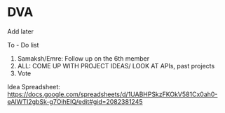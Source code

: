 # DVA
Add later


To - Do list

1. Samaksh/Emre: Follow up on the 6th member 
2. ALL: COME UP WITH PROJECT IDEAS/ LOOK AT APIs, past projects
3. Vote 


Idea Spreadsheet:
https://docs.google.com/spreadsheets/d/1UABHPSkzFKOkV581Cx0ah0-eAIWTI2gbSk-g7OihEIQ/edit#gid=2082381245

